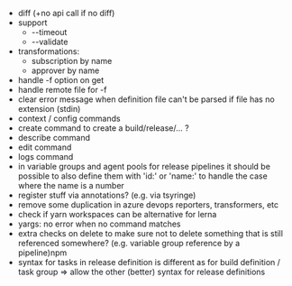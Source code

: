 - diff (+no api call if no diff)
- support
  - --timeout
  - --validate
- transformations:
  - subscription by name
  - approver by name
- handle -f option on get
- handle remote file for -f
- clear error message when definition file can't be parsed if file has no extension (stdin)
- context / config commands
- create command to create a build/release/... ?
- describe command
- edit command
- logs command
- in variable groups and agent pools for release pipelines it should be possible to also define them with 'id:' or 'name:' to handle the case where the name is a number
- register stuff via annotations? (e.g. via tsyringe)
- remove some duplication in azure devops reporters, transformers, etc
- check if yarn workspaces can be alternative for lerna
- yargs: no error when no command matches
- extra checks on delete to make sure not to delete something that is still referenced somewhere? (e.g. variable group reference by a pipeline)npm
- syntax for tasks in release definition is different as for build definition / task group => allow the other (better) syntax for release definitions
